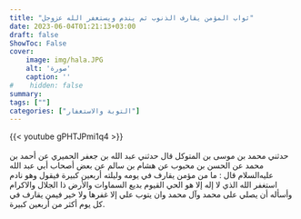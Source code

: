 ```yaml
---
title: "ثواب المؤمن يقارف الذنوب ثم يندم ويستغفر الله عزوجل"
date: 2023-06-04T01:21:13+03:00
draft: false
ShowToc: False
cover:
    image: img/hala.JPG
    alt: 'صورة'
    caption: ''
#    hidden: false
summary: 
tags: [""]
categories: ["التوبة والاستغفار"]
---
```

{{< youtube gPHTJPmi1q4 >}}  
 <br>
حدثني محمد بن موسى بن المتوكل قال حدثني عبد الله بن جعفر
الحميري عن أحمد بن محمد عن الحسن بن محبوب عن هشام بن سالم عن
بعض أصحاب أبي عبد الله عليه‌السلام قال : ما من مؤمن يقارف في يومه وليلته
أربعين كبيرة فيقول وهو نادم استغفر الله الذي لا إله إلا هو الحي القيوم
بديع السماوات والأرض ذا الجلال والاكرام وأسأله أن يصلي على محمد وآل
محمد وان يتوب علي إلا غفرها ولا خير فيمن يقارف في كل يوم أكثر من
أربعين كبيرة.

